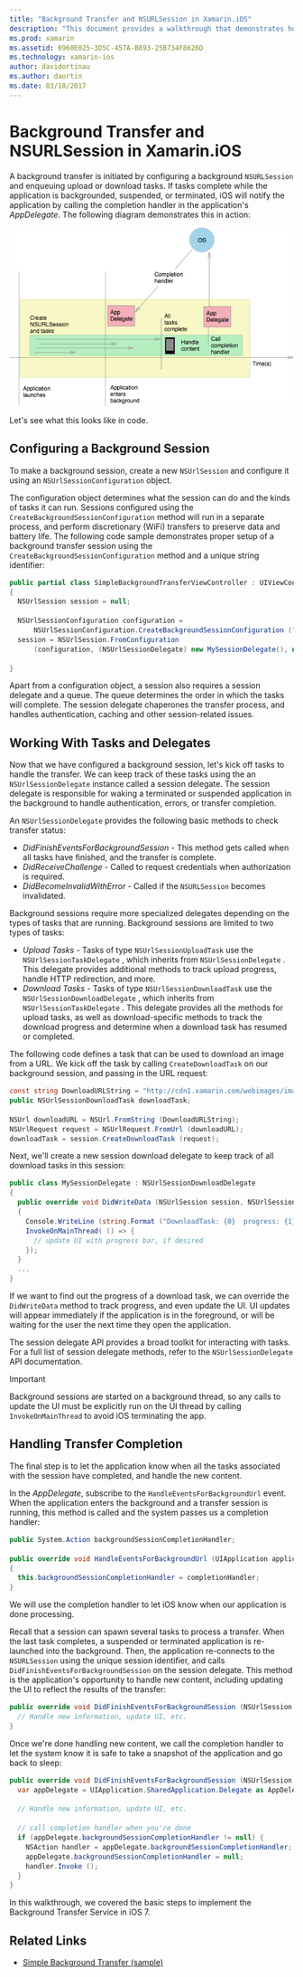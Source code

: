 ```yaml
---
title: "Background Transfer and NSURLSession in Xamarin.iOS"
description: "This document provides a walkthrough that demonstrates how to use background transfer and NSUrlSession to kick off the download of a large image, and continue that download when the app is placed in the background."
ms.prod: xamarin
ms.assetid: 6960E025-3D5C-457A-B893-25B734F8626D
ms.technology: xamarin-ios
author: davidortinau
ms.author: daortin
ms.date: 03/18/2017
---
```


# Background Transfer and NSURLSession in Xamarin.iOS

A background transfer is initiated by configuring a background `NSURLSession` and enqueuing upload or download tasks. If tasks complete while the application is backgrounded, suspended, or terminated, iOS will notify the application by calling the completion handler in the application's *AppDelegate*. The following diagram demonstrates this in action:

 [![](background-transfer-walkthrough-images/transfer.png "A background transfer is initiated by configuring a background NSURLSession and enqueuing upload or download tasks")](background-transfer-walkthrough-images/transfer.png#lightbox)

Let's see what this looks like in code.

## Configuring a Background Session

To make a background session, create a new `NSUrlSession` and configure it using an `NSUrlSessionConfiguration` object.

The configuration object determines what the session can do and the kinds of tasks it can run.
Sessions configured using the `CreateBackgroundSessionConfiguration` method will run in a separate process,
and perform discretionary (WiFi) transfers to preserve data and battery life.
The following code sample demonstrates proper setup of a background transfer session
using the `CreateBackgroundSessionConfiguration` method and a unique string identifier:

```csharp
public partial class SimpleBackgroundTransferViewController : UIViewController
{
  NSUrlSession session = null;

  NSUrlSessionConfiguration configuration =
      NSUrlSessionConfiguration.CreateBackgroundSessionConfiguration ("com.SimpleBackgroundTransfer.BackgroundSession");
  session = NSUrlSession.FromConfiguration
      (configuration, (NSUrlSessionDelegate) new MySessionDelegate(), new NSOperationQueue());

}
```

Apart from a configuration object, a session also requires a session delegate and a queue.
The queue determines the order in which the tasks will complete. The session delegate
chaperones the transfer process, and handles authentication, caching and other session-related issues.

## Working With Tasks and Delegates

Now that we have configured a background session, let's kick off tasks to handle the transfer. We can keep track of these tasks using the an `NSUrlSessionDelegate` instance called a session delegate. The session delegate is responsible for waking a terminated or suspended application in the background to handle authentication, errors, or transfer completion.

An `NSUrlSessionDelegate` provides the following basic methods to check transfer status:

- *DidFinishEventsForBackgroundSession* - This method gets called when all tasks have finished, and the transfer is complete.
- *DidReceiveChallenge* - Called to request credentials when authorization is required.
- *DidBecomeInvalidWithError* - Called if the  `NSURLSession` becomes invalidated.

Background sessions require more specialized delegates depending on the types of tasks that are running. Background sessions are limited to two types of tasks:

- *Upload Tasks* - Tasks of type  `NSUrlSessionUploadTask` use the  `NSUrlSessionTaskDelegate` , which inherits from  `NSUrlSessionDelegate` . This delegate provides additional methods to track upload progress, handle HTTP redirection, and more.
- *Download Tasks* - Tasks of type  `NSUrlSessionDownloadTask` use the  `NSUrlSessionDownloadDelegate` , which inherits from  `NSUrlSessionTaskDelegate` . This delegate provides all the methods for upload tasks, as well as download-specific methods to track the download progress and determine when a download task has resumed or completed.

The following code defines a task that can be used to download an image from a URL. We kick off the task by calling `CreateDownloadTask` on our background session, and passing in the URL request:

```csharp
const string DownloadURLString = "http://cdn1.xamarin.com/webimages/images/xamarin.png";
public NSUrlSessionDownloadTask downloadTask;

NSUrl downloadURL = NSUrl.FromString (DownloadURLString);
NSUrlRequest request = NSUrlRequest.FromUrl (downloadURL);
downloadTask = session.CreateDownloadTask (request);
```

Next, we'll create a new session download delegate to keep track of all download tasks in this session:

```csharp
public class MySessionDelegate : NSUrlSessionDownloadDelegate
{
  public override void DidWriteData (NSUrlSession session, NSUrlSessionDownloadTask downloadTask, long bytesWritten, long totalBytesWritten, long totalBytesExpectedToWrite)
  {
    Console.WriteLine (string.Format ("DownloadTask: {0}  progress: {1}", downloadTask, progress));
    InvokeOnMainThread( () => {
      // update UI with progress bar, if desired
    });
  }
  ...
}
```

If we want to find out the progress of a download task, we can override the `DidWriteData` method to track progress, and even update the UI. UI updates will appear immediately if the application is in the foreground, or will be waiting for the user the next time they open the application.

The session delegate API provides a broad toolkit for interacting with tasks. For a full list of session delegate methods, refer to the `NSUrlSessionDelegate` API documentation.

> [!IMPORTANT]
> Background sessions are started on a background thread, so any calls to update the UI must be explicitly run on the UI thread by calling `InvokeOnMainThread` to avoid iOS terminating the app. 

## Handling Transfer Completion

The final step is to let the application know when all the tasks associated with the session have completed, and handle the new content.

In the *AppDelegate*, subscribe to the `HandleEventsForBackgroundUrl` event. When the application enters the background and a transfer session is running, this method is called and the system passes us a completion handler:

```csharp
public System.Action backgroundSessionCompletionHandler;

public override void HandleEventsForBackgroundUrl (UIApplication application, string sessionIdentifier, System.Action completionHandler)
{
  this.backgroundSessionCompletionHandler = completionHandler;
}
```

We will use the completion handler to let iOS know when our application is done processing.

Recall that a session can spawn several tasks to process a transfer. When the last task completes, a suspended or terminated application is re-launched into the background. Then, the application re-connects to the `NSURLSession` using the unique session identifier, and calls `DidFinishEventsForBackgroundSession` on the session delegate. This method is the application's opportunity to handle new content, including updating the UI to reflect the results of the transfer:

```csharp
public override void DidFinishEventsForBackgroundSession (NSUrlSession session) {
  // Handle new information, update UI, etc.
}
```

Once we're done handling new content, we call the completion handler to let the system know it is safe to take a snapshot of the application and go back to sleep:

```csharp
public override void DidFinishEventsForBackgroundSession (NSUrlSession session) {
  var appDelegate = UIApplication.SharedApplication.Delegate as AppDelegate;

  // Handle new information, update UI, etc.

  // call completion handler when you're done
  if (appDelegate.backgroundSessionCompletionHandler != null) {
    NSAction handler = appDelegate.backgroundSessionCompletionHandler;
    appDelegate.backgroundSessionCompletionHandler = null;
    handler.Invoke ();
  }
}
```

In this walkthrough, we covered the basic steps to implement the Background Transfer Service in iOS 7.

## Related Links

- [Simple Background Transfer (sample)](https://docs.microsoft.com/samples/xamarin/ios-samples/simplebackgroundtransfer)
